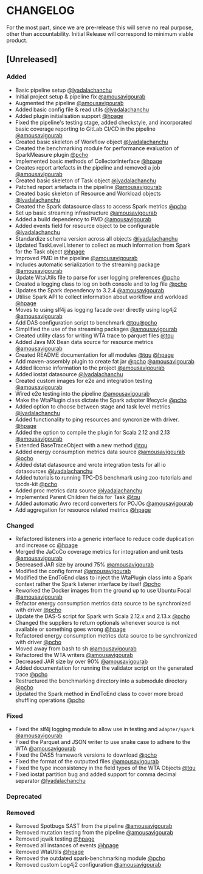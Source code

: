# CHANGELOG
For the most part, since we are pre-release this will serve no real purpose, other than accountability. Initial Release will correspond to minimum viable product.

## [Unreleased]
### Added
- Basic pipeline setup [@lyadalachanchu](https://gitlab.ewi.tudelft.nl/lyadalachanchu)
- Initial project setup & pipeline fix [@amousavigourab](https://gitlab.ewi.tudelft.nl/amousavigourab)
- Augmented the pipeline [@amousavigourab](https://gitlab.ewi.tudelft.nl/amousavigourab)
- Added basic config file & read utils [@lyadalachanchu](https://gitlab.ewi.tudelft.nl/lyadalachanchu)
- Added plugin initialisation support [@hpage](https://gitlab.ewi.tudelft.nl/hpage)
- Fixed the pipeline's testing stage, added checkstyle, and incorporated basic coverage reporting to GitLab CI/CD in the pipeline [@amousavigourab](https://gitlab.ewi.tudelft.nl/amousavigourab)
- Created basic skeleton of Workflow object [@lyadalachanchu](https://gitlab.ewi.tudelft.nl/lyadalachanchu)
- Created the benchmarking module for performance evaluation of SparkMeasure plugin [@pcho](https://gitlab.ewi.tudelft.nl/pcho)
- Implemented basic methods of CollectorInterface [@hpage](https://gitlab.ewi.tudelft.nl/hpage)
- Creates report artefacts in the pipeline and removed a job [@amousavigourab](https://gitlab.ewi.tudelft.nl/amousavigourab)
- Created basic skeleton of Task object [@lyadalachanchu](https://gitlab.ewi.tudelft.nl/lyadalachanchu)
- Patched report artefacts in the pipeline [@amousavigourab](https://gitlab.ewi.tudelft.nl/amousavigourab)
- Created basic skeleton of Resource and Workload objects [@lyadalachanchu](https://gitlab.ewi.tudelft.nl/lyadalachanchu)
- Created the Spark datasource class to access Spark metrics [@pcho](https://gitlab.ewi.tudelft.nl/pcho)
- Set up basic streaming infrastructure [@amousavigourab](https://gitlab.ewi.tudelft.nl/amousavigourab)
- Added a build dependency to PMD [@amousavigourab](https://gitlab.ewi.tudelft.nl/amousavigourab)
- Added events field for resource object to be configurable [@lyadalachanchu](https://gitlab.ewi.tudelft.nl/lyadalachanchu)
- Standardize schema version across all objects [@lyadalachanchu](https://gitlab.ewi.tudelft.nl/lyadalachanchu)
- Updated TaskLevelLIstener to collect as much information from Spark for the Task object [@hpage](https://gitlab.ewi.tudelft.nl/hpage)
- Improved PMD in the pipeline [@amousavigourab](https://gitlab.ewi.tudelft.nl/amousavigourab)
- Includes automatic serialization to the streaming package [@amousavigourab](https://gitlab.ewi.tudelft.nl/amousavigourab)
- Update WtaUtils file to parse for user logging preferences [@pcho](https://gitlab.ewi.tudelft.nl/pcho)
- Created a logging class to log on both console and to log file [@pcho](https://gitlab.ewi.tudelft.nl/pcho)
- Updates the Spark dependency to 3.2.4 [@amousavigourab](https://gitlab.ewi.tudelft.nl/amousavigourab)
- Utilise Spark API to collect information about workflow and workload [@hpage](https://gitlab.ewi.tudelft.nl/hpage)
- Moves to using slf4j as logging facade over directly using log4j2 [@amousavigourab](https://gitlab.ewi.tudelft.nl/amousavigourab)
- Add DAS configuration script to benchmark [@tqu](https://gitlab.ewi.tudelft.nl/tqu)[@pcho](https://gitlab.ewi.tudelft.nl/pcho)
- Simplified the use of the streaming packages [@amousavigourab](https://gitlab.ewi.tudelft.nl/amousavigourab)
- Created utility class for writing WTA trace to parquet files [@tqu](https://gitlab.ewi.tudelft.nl/tqu)
- Added Java MX Bean data source for resource metrics [@amousavigourab](https://gitlab.ewi.tudelft.nl/amousavigourab)
- Created README documentation for all modules [@tqu](https://gitlab.ewi.tudelft.nl/tqu) [@hpage](https://gitlab.ewi.tudelft.nl/hpage)
- Add maven-assembly plugin to create fat jar  [@pcho](https://gitlab.ewi.tudelft.nl/pcho) [@amousavigourab](https://gitlab.ewi.tudelft.nl/amousavigourab)
- Added license information to the project [@amousavigourab](https://gitlab.ewi.tudelft.nl/amousavigourab)
- Added iostat datasource [@lyadalachanchu](https://gitlab.ewi.tudelft.nl/lyadalachanchu)
- Created custom images for e2e and integration testing [@amousavigourab](https://gitlab.ewi.tudelft.nl/amousavigourab)
- Wired e2e testing into the pipeline [@amousavigourab](https://gitlab.ewi.tudelft.nl/amousavigourab)
- Make the WtaPlugin class dictate the Spark adapter lifecycle [@pcho](https://gitlab.ewi.tudelft.nl/pcho)
- Added option to choose between stage and task level metrics [@lyadalachanchu](https://gitlab.ewi.tudelft.nl/lyadalachanchu)
- Added functionality to ping resources and syncronize with driver. [@hpage](https://gitlab.ewi.tudelft.nl/hpage)
- Added the option to compile the plugin for Scala 2.12 and 2.13 [@amousavigourab](https://gitlab.ewi.tudelft.nl/amousavigourab)
- Extended BaseTraceObject with a new method [@tqu](https://gitlab.ewi.tudelft.nl/tqu)
- Added energy consumption metrics data source [@amousavigourab](https://gitlab.ewi.tudelft.nl/amousavigourab) [@pcho](https://gitlab.ewi.tudelft.nl/pcho)
- Added dstat datasource and wrote integration tests for all io datasources [@lyadalachanchu](https://gitlab.ewi.tudelft.nl/lyadalachanchu)
- Added tutorials to running TPC-DS benchmark using zoo-tutorials and tpcds-kit [@pcho](https://gitlab.ewi.tudelft.nl/pcho)
- Added proc metrics data source [@lyadalachanchu](https://gitlab.ewi.tudelft.nl/lyadalachanchu)
- Implemented Parent Children fields for Task [@tqu](https://gitlab.ewi.tudelft.nl/tqu)
- Added automatic Avro record converters for POJOs [@amousavigourab](https://gitlab.ewi.tudelft.nl/amousavigourab)
- Add aggregation for resource related metrics [@hpage](https://gitlab.ewi.tudelft.nl/hpage)

### Changed
- Refactored listeners into a generic interface to reduce code duplication and increase cc [@hpage](https://gitlab.ewi.tudelft.nl/hpage)
- Merged the JaCoCo coverage metrics for integration and unit tests [@amousavigourab](https://gitlab.ewi.tudelft.nl/amousavigourab)
- Decreased JAR size by around 75% [@amousavigourab](https://gitlab.ewi.tudelft.nl/amousavigourab)
- Modified the config format [@amousavigourab](https://gitlab.ewi.tudelft.nl/amousavigourab)
- Modified the EndToEnd class to inject the WtaPlugin class into a Spark context rather the Spark listener interface by itself [@pcho](https://gitlab.ewi.tudelft.nl/pcho)
- Reworked the Docker images from the ground up to use Ubuntu Focal [@amousavigourab](https://gitlab.ewi.tudelft.nl/amousavigourab)
- Refactor energy consumption metrics data source to be synchronized with driver [@pcho](https://gitlab.ewi.tudelft.nl/pcho)
- Update the DAS-5 script for Spark with Scala 2.12.x and 2.13.x [@pcho](https://gitlab.ewi.tudelft.nl/pcho)
- Changed the suppliers to return optionals whenever source is not available or something goes wrong [@hpage](https://gitlab.ewi.tudelft.nl/hpage)
- Refactored energy consumption metrics data source to be synchronized with driver [@pcho](https://gitlab.ewi.tudelft.nl/pcho)
- Moved away from bash to sh [@amousavigourab](https://gitlab.ewi.tudelft.nl/amousavigourab)
- Refactored the WTA writers [@amousavigourab](https://gitlab.ewi.tudelft.nl/amousavigourab)
- Decreased JAR size by over 90% [@amousavigourab](https://gitlab.ewi.tudelft.nl/amousavigourab)
- Added documentation for running the validator script on the generated trace [@pcho](https://gitlab.ewi.tudelft.nl/pcho)
- Restructured the benchmarking directory into a submodule directory [@pcho](https://gitlab.ewi.tudelft.nl/pcho)
- Updated the Spark method in EndToEnd class to cover more broad shuffling operations [@pcho](https://gitlab.ewi.tudelft.nl/pcho)

### Fixed
- Fixed the slf4j logging module to allow use in testing and `adapter/spark` [@amousavigourab](https://gitlab.ewi.tudelft.nl/amousavigourab)
- Fixed the Parquet and JSON writer to use snake case to adhere to the WTA [@amousavigourab](https://gitlab.ewi.tudelft.nl/amousavigourab)
- Fixed the DAS5 framework versions to download [@pcho](https://gitlab.ewi.tudelft.nl/pcho)
- Fixed the format of the outputted files [@amousavigourab](https://gitlab.ewi.tudelft.nl/amousavigourab)
- Fixed the type inconsistency in the field types of the WTA Objects [@tqu](https://gitlab.ewi.tudelft.nl/tqu)
- Fixed iostat partition bug and added support for comma decimal separator [@lyadalachanchu](https://gitlab.ewi.tudelft.nl/lyadalachanchu)

### Deprecated

### Removed
- Removed Spotbugs SAST from the pipeline [@amousavigourab](https://gitlab.ewi.tudelft.nl/amousavigourab)
- Removed mutation testing from the pipeline [@amousavigourab](https://gitlab.ewi.tudelft.nl/amousavigourab)
- Removed jqwik testing [@hpage](https://gitlab.ewi.tudelft.nl/hpage)
- Removed all instances of events [@hpage](https://gitlab.ewi.tudelft.nl/hpage)
- Removed WtaUtils [@hpage](https://gitlab.ewi.tudelft.nl/hpage)
- Removed the outdated spark-benchmarking module [@pcho](https://gitlab.ewi.tudelft.nl/pcho)
- Removed custom Log4j2 configuration [@amousavigourab](https://gitlab.ewi.tudelft.nl/amousavigourab)

